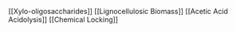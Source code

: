 [[Xylo-oligosaccharides]]
[[Lignocellulosic Biomass]]
[[Acetic Acid Acidolysis]]
[[Chemical Locking]]
